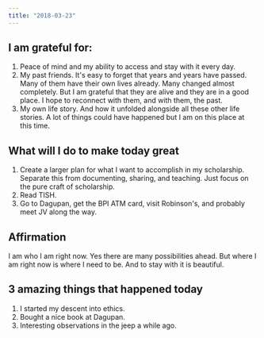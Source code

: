 ```yaml
---
title: "2018-03-23"
---
```

## I am grateful for:
1. Peace of mind and my ability to access and stay with it every day.
2. My past friends. It's easy to forget that years and years have passed. Many of them have their own lives already. Many changed almost completely. But I am grateful that they are alive and they are in a good place. I hope to reconnect with them, and with them, the past.
3. My own life story. And how it unfolded alongside all these other life stories. A lot of things could have happened but I am on this place at this time.

## What will I do to make today great

1. Create a larger plan for what I want to accomplish in my scholarship. Separate this from documenting, sharing, and teaching. Just focus on the pure craft of scholarship.
2.  Read TISH.
3. Go to Dagupan, get the BPI ATM card, visit Robinson's, and probably meet JV along the way.

## Affirmation

I am who I am right now. Yes there are many possibilities ahead. But where I am right now is where I need to be. And to stay with it is beautiful.

## 3 amazing things that happened today

1. I started my descent into ethics.
2. Bought a nice book at Dagupan.
3. Interesting observations in the jeep a while ago.